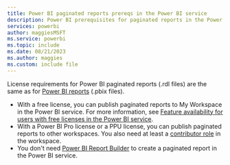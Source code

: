 ```yaml
---
title: Power BI paginated reports prereqs in the Power BI service
description: Power BI prerequisites for paginated reports in the Power BI service
services: powerbi
author: maggiesMSFT
ms.service: powerbi
ms.topic: include
ms.date: 08/21/2023
ms.author: maggies
ms.custom: include file
---
```


License requirements for Power BI paginated reports (.rdl files) are the same as for [Power BI reports](license-capabilities.md) (.pbix files).

- With a free license, you can publish paginated reports to My Workspace in the Power BI service. For more information, see [Feature availability for users with free licenses in the Power BI service](../consumer/end-user-features.md#licenses).
- With a Power BI Pro license or a PPU license, you can publish paginated reports to other workspaces. You also need at least a [contributor role](../collaborate-share/service-roles-new-workspaces.md#workspace-roles) in the workspace.
- You don't need [Power BI Report Builder](../paginated-reports/report-builder-power-bi.md) to create a paginated report in the Power BI service.
